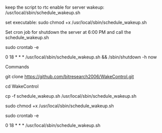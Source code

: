 keep the script to rtc enable for server wakeup: /usr/local/sbin/schedule_wakeup.sh

set executable: sudo chmod +x /usr/local/sbin/schedule_wakeup.sh

Set cron job for shutdown the server at 6:00 PM and call the schedule_wakeup.sh

sudo crontab -e

0 18 * * * /usr/local/sbin/schedule_wakeup.sh && /sbin/shutdown -h now

Commands

git clone https://github.com/bitresearch2006/WakeControl.git

cd WakeControl

cp -f schedule_wakeup.sh /usr/local/sbin/schedule_wakeup.sh

sudo chmod +x /usr/local/sbin/schedule_wakeup.sh

sudo crontab -e

0 18 * * * /usr/local/sbin/schedule_wakeup.sh

